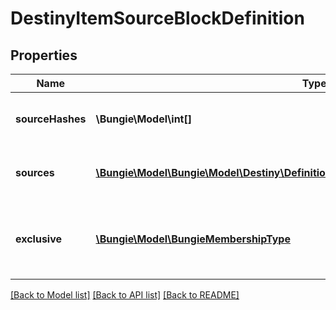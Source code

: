 # DestinyItemSourceBlockDefinition

## Properties
Name | Type | Description | Notes
------------ | ------------- | ------------- | -------------
**sourceHashes** | **\Bungie\Model\int[]** | The list of hash identifiers for Reward Sources that hint where the item can be found (DestinyRewardSourceDefinition). | [optional] 
**sources** | [**\Bungie\Model\\Bungie\Model\Destiny\Definitions\Sources\DestinyItemSourceDefinition[]**](DestinyItemSourceDefinition.md) | A collection of details about the stats that were computed for the ways we found that the item could be spawned. | [optional] 
**exclusive** | [**\Bungie\Model\BungieMembershipType**](BungieMembershipType.md) | If we found that this item is exclusive to a specific platform, this will be set to the BungieMembershipType enumeration that matches that platform. | [optional] 

[[Back to Model list]](../README.md#documentation-for-models) [[Back to API list]](../README.md#documentation-for-api-endpoints) [[Back to README]](../README.md)


